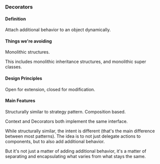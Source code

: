 ### Decorators

#### Definition
Attach additional behavior to an object dynamically.

#### Things we're avoiding

Monolithic structures.

This includes monolithic inheritance structures, and monolithic super classes.

#### Design Principles

Open for extension, closed for modification. 

#### Main Features

Structurally similar to strategy pattern. Composition based.

Context and Decorators both implement the same interface. 

While structurally similar, the intent is different (that's the main difference between most patterns). The idea is to not just delegate actions to components, but to also add additional behavior.

But it's not just a matter of adding additional behavior, it's a matter of separating and encapsulating what varies from what stays the same.